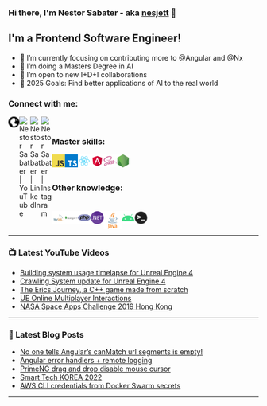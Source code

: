 ### Hi there, I'm Nestor Sabater - aka [nesjett][website] 👋

## I'm a Frontend Software Engineer!
- 🔭 I’m currently focusing on contributing more to @Angular and @Nx
- 🌱 I’m doing a Masters Degree in AI
- 👯 I’m open to new I+D+I collaborations
- 🥅 2025 Goals: Find better applications of AI to the real world


### Connect with me:

[<img align="left" alt="nsabater.com" width="22px" src="https://raw.githubusercontent.com/iconic/open-iconic/master/svg/globe.svg" />][website]
[<img align="left" alt="Nestor Sabater | YouTube" width="22px" src="https://cdn.jsdelivr.net/npm/simple-icons@v3/icons/youtube.svg" />][youtube]
[<img align="left" alt="Nestor Sabater | LinkedIn" width="22px" src="https://cdn.jsdelivr.net/npm/simple-icons@v3/icons/linkedin.svg" />][linkedin]
[<img align="left" alt="Nestor Sabater | Instagram" width="22px" src="https://cdn.jsdelivr.net/npm/simple-icons@v3/icons/instagram.svg" />][instagram]

<br />

### Master skills:  
 

<img align="left" alt="JavaScript" width="26px" src="https://raw.githubusercontent.com/github/explore/80688e429a7d4ef2fca1e82350fe8e3517d3494d/topics/javascript/javascript.png" />

<img align="left" alt="TypeScript" width="26px" src="https://raw.githubusercontent.com/github/explore/80688e429a7d4ef2fca1e82350fe8e3517d3494d/topics/typescript/typescript.png" />

<img align="left" alt="React" width="26px" src="https://raw.githubusercontent.com/github/explore/80688e429a7d4ef2fca1e82350fe8e3517d3494d/topics/react/react.png" />

<img align="left" alt="Angular" width="26px" src="https://raw.githubusercontent.com/github/explore/80688e429a7d4ef2fca1e82350fe8e3517d3494d/topics/angular/angular.png" />


<img align="left" alt="Sass" width="26px" src="https://raw.githubusercontent.com/github/explore/80688e429a7d4ef2fca1e82350fe8e3517d3494d/topics/sass/sass.png" />

<img align="left" alt="Node.js" width="26px" src="https://raw.githubusercontent.com/github/explore/80688e429a7d4ef2fca1e82350fe8e3517d3494d/topics/nodejs/nodejs.png" />
<br /><br />
  
### Other knowledge:  <br /><br />
  

<img align="left" alt="MySQL" width="26px" src="https://raw.githubusercontent.com/github/explore/80688e429a7d4ef2fca1e82350fe8e3517d3494d/topics/mysql/mysql.png" />

<img align="left" alt="MongoDB" width="26px" src="https://raw.githubusercontent.com/github/explore/80688e429a7d4ef2fca1e82350fe8e3517d3494d/topics/mongodb/mongodb.png" />


<img align="left" alt="PHP" width="26px" src="https://raw.githubusercontent.com/github/explore/ccc16358ac4530c6a69b1b80c7223cd2744dea83/topics/php/php.png" />  

<img align="left" alt="DotNet" width="26px" src="https://raw.githubusercontent.com/github/explore/93d8a67084f94b2a444e510199a6e7622e5b09a3/topics/dotnet/dotnet.png" />  

<img align="left" alt="Java" width="36px" src="https://raw.githubusercontent.com/github/explore/80688e429a7d4ef2fca1e82350fe8e3517d3494d/topics/java/java.png" />

<img align="left" alt="Android Java" width="26px" src="https://raw.githubusercontent.com/github/explore/80688e429a7d4ef2fca1e82350fe8e3517d3494d/topics/android/android.png" />

<img align="left" alt="HTML5" width="26px" src="https://raw.githubusercontent.com/github/explore/80688e429a7d4ef2fca1e82350fe8e3517d3494d/topics/terminal/terminal.png" />



<br />
<br />

---

### 📺 Latest YouTube Videos
<!-- YOUTUBE:START -->
- [Building system usage timelapse for Unreal Engine 4](https://www.youtube.com/watch?v=f0bwPdpwI0c)
- [Crawling System update for Unreal Engine 4](https://www.youtube.com/watch?v=22P4r7rWidc)
- [The Erics Journey, a C++ game made from scratch](https://www.youtube.com/watch?v=VvmjjKnLVis)
- [UE Online Multiplayer Interactions](https://www.youtube.com/watch?v=OliUAvey2TE)
- [NASA Space Apps Challenge 2019 Hong Kong](https://www.youtube.com/watch?v=2ytr35p4DNo)
<!-- YOUTUBE:END -->

---

### 📕 Latest Blog Posts
<!-- BLOG-POST-LIST:START -->
- [No one tells Angular’s canMatch url segments is empty!](https://nsabater.com/angulars-canmatch-url)
- [Angular error handlers + remote logging](https://nsabater.com/angular-error-handlers-remote-logging)
- [PrimeNG drag and drop disable mouse cursor](https://nsabater.com/disable-primeng-drag-and-drop-mouse-cursor)
- [Smart Tech KOREA 2022](https://nsabater.com/smart-tech-korea-2022)
- [AWS CLI credentials from Docker Swarm secrets](https://nsabater.com/automating-aws-cli-credentials-from-docker-swarm-secret)
<!-- BLOG-POST-LIST:END -->

---

[website]: [](https://nsabater.com)
[youtube]: http://www.youtube.com/c/NestorSabater
[instagram]: https://www.instagram.com/nsabater.dev/
[linkedin]: https://es.linkedin.com/in/nestorsabater
[marketplace]: https://www.unrealengine.com/marketplace/en-US/assets?count=20&keywords=nestor%20sabater&sortBy=relevancy&sortDir=DESC&start=0
